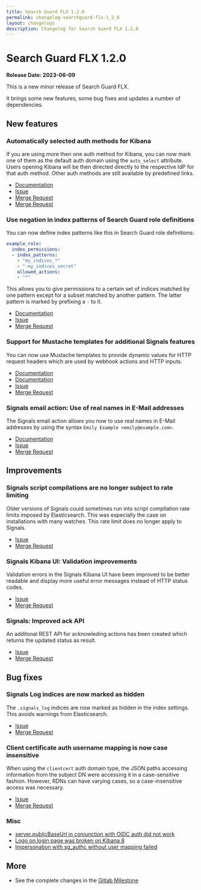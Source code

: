 ```yaml
---
title: Search Guard FLX 1.2.0
permalink: changelog-searchguard-flx-1_2_0
layout: changelogs
description: Changelog for Search Guard FLX 1.2.0
---
```

<!--- Copyright 2022 floragunn GmbH -->

# Search Guard FLX 1.2.0

**Release Date: 2023-06-09**

This is a new minor release of Search Guard FLX. 

It brings some new features, some bug fixes and updates a number of dependencies.

## New features

### Automatically selected auth methods for Kibana

If you are using more then one auth method for Kibana, you can now mark one of them as the default auth domain using the `auto_select` attribute. Users opening Kibana will be then directed directly to the respective IdP for that auth method. Other auth methods are still available by predefined links.

* [Documentation](kibana-multiple-authentication-methods)
* [Issue](https://git.floragunn.com/search-guard/search-guard-kibana-plugin/-/issues/428)
* [Merge Request](https://git.floragunn.com/search-guard/search-guard-kibana-plugin/-/merge_requests/830)
* [Merge Request](https://git.floragunn.com/search-guard/search-guard-suite-enterprise/-/merge_requests/383)


### Use negation in index patterns of Search Guard role definitions

You can now define index patterns like this in Search Guard role definitions:

```yaml
example_role:
  index_permissions:
  - index_patterns:
    - "my_indices_*"
    - "-my_indices_secret"
    allowed_actions:
    - "*"
```

This allows you to give permissions to a certain set of indices matched by one pattern except for a subset matched by another pattern. The latter pattern is marked by prefixing a `-` to it.

* [Documentation](action-groups)
* [Issue](https://git.floragunn.com/search-guard/search-guard-suite-enterprise/-/issues/194)
* [Merge Request](https://git.floragunn.com/search-guard/search-guard-suite-enterprise/-/merge_requests/367)

### Support for Mustache templates for additional Signals features

You can now use Mustache templates to provide dynamic values for HTTP request headers which are used by webhook actions and HTTP inputs.

* [Documentation](elasticsearch-alerting-actions-webhook)
* [Documentation](elasticsearch-alerting-inputs-http)
* [Issue](https://git.floragunn.com/search-guard/search-guard-suite-enterprise/-/issues/84)
* [Merge Request](https://git.floragunn.com/search-guard/search-guard-suite-enterprise/-/merge_requests/343)


### Signals email action: Use of real names in E-Mail addresses 

The Signals email action allows you now to use real names in E-Mail addresses by using the syntax `Emily Example <emily@example.com>`. 

* [Documentation](elasticsearch-alerting-actions-email)
* [Issue](https://git.floragunn.com/search-guard/search-guard-suite-enterprise/-/issues/158)
* [Merge Request](https://git.floragunn.com/search-guard/search-guard-suite-enterprise/-/merge_requests/342)

## Improvements

### Signals script compilations are no longer subject to rate limiting

Older versions of Signals could sometimes run into script compliation rate limits imposed by Elasticsearch. This was especially the case on installations with many watches. This rate limit does no longer apply to Signals. 

* [Issue](https://git.floragunn.com/search-guard/search-guard-suite-enterprise/-/issues/51)
* [Merge Request](https://git.floragunn.com/search-guard/search-guard-suite-enterprise/-/merge_requests/350)

### Signals Kibana UI: Validation improvements

Validation errors in the Signals Kibana UI have been improved to be better readable and display more useful error messages instead of HTTP status codes.

* [Issue](https://git.floragunn.com/search-guard/search-guard-kibana-plugin/-/issues/425)
* [Merge Request](https://git.floragunn.com/search-guard/search-guard-kibana-plugin/-/merge_requests/800)

### Signals: Improved ack API

An additonal REST API for acknowleding actions has been created which returns the updated status as result.

* [Issue](https://git.floragunn.com/search-guard/search-guard-suite-enterprise/-/issues/139)
* [Merge Request](https://git.floragunn.com/search-guard/search-guard-suite-enterprise/-/merge_requests/311)

## Bug fixes

### Signals Log indices are now marked as hidden

The `.signals_log` indices are now marked as hidden in the index settings. This avoids warnings from Elasticsearch.

* [Issue](https://git.floragunn.com/search-guard/search-guard-suite-enterprise/-/issues/166)
* [Merge Request](https://git.floragunn.com/search-guard/search-guard-suite-enterprise/-/merge_requests/395)


### Client certificate auth username mapping is now case insensitive

When using the `clientcert` auth domain type, the JSON paths accessing information from the subject DN were accessing it in a case-sensitive fashion. However, RDNs can have varying cases, so a case-insensitive access was necessary.

* [Issue](https://git.floragunn.com/search-guard/search-guard-suite-enterprise/-/issues/160)
* [Merge Request](https://git.floragunn.com/search-guard/search-guard-suite-enterprise/-/merge_requests/332)

### Misc

* [server.publicBaseUrl in conjunction with OIDC auth did not work](https://git.floragunn.com/search-guard/search-guard-suite-enterprise/-/issues/162)
* [Logo on login page was broken on Kibana 8](https://git.floragunn.com/search-guard/search-guard-kibana-plugin/-/issues/458)
* [Impersonation with sg_authc without user mapping failed](https://git.floragunn.com/search-guard/search-guard-suite-enterprise/-/issues/144)

## More

* See the complete changes in the [Gitlab Milestone](https://git.floragunn.com/groups/search-guard/-/milestones/9)
